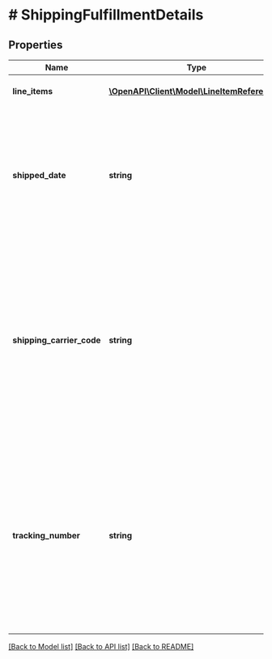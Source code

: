 # # ShippingFulfillmentDetails

## Properties

Name | Type | Description | Notes
------------ | ------------- | ------------- | -------------
**line_items** | [**\OpenAPI\Client\Model\LineItemReference[]**](LineItemReference.md) | This array contains a list of or more line items and the quantity that will be shipped in the same package. | [optional] 
**shipped_date** | **string** | This is the actual date and time that the fulfillment package was shipped. This timestamp is in ISO 8601 format, which uses the 24-hour Universal Coordinated Time (UTC) clock. The seller should use the actual date/time that the package was shipped, but if this field is omitted, it will default to the current date/time. Format: [YYYY]-[MM]-[DD]T[hh]:[mm]:[ss].[sss]Z Example: 2015-08-04T19:09:02.768Z Default: The current date and time. | [optional] 
**shipping_carrier_code** | **string** | The unique identifier of the shipping carrier being used to ship the line item(s). Technically, the shippingCarrierCode and trackingNumber fields are optional, but generally these fields will be provided if the shipping carrier and tracking number are known. Note: Use the Trading API&#39;s GeteBayDetails call to retrieve the latest shipping carrier enumeration values. When making the GeteBayDetails call, include the DetailName field in the request payload and set its value to ShippingCarrierDetails. Each valid shipping carrier enumeration value is returned in a ShippingCarrierDetails.ShippingCarrier field in the response payload. | [optional] 
**tracking_number** | **string** | The tracking number provided by the shipping carrier for this fulfillment. The seller should be careful that this tracking number is accurate since the buyer will use this tracking number to track shipment, and eBay has no way to verify the accuracy of this number. This field and the shippingCarrierCode field are mutually dependent. If you include one, you must also include the other. Note: If you include trackingNumber (and shippingCarrierCode) in the request, the resulting fulfillment&#39;s ID (returned in the HTTP location code) is the tracking number. If you do not include shipment tracking information, the resulting fulfillment ID will default to an arbitrary number such as 999. | [optional] 

[[Back to Model list]](../../README.md#documentation-for-models) [[Back to API list]](../../README.md#documentation-for-api-endpoints) [[Back to README]](../../README.md)


